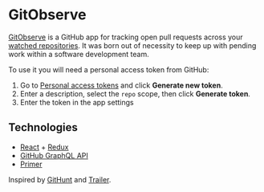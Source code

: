 # GitObserve

[GitObserve](https://apaunchev.github.io/gitobserve/) is a GitHub app for tracking open pull requests across your [watched repositories](http://github.com/watching). It was born out of necessity to keep up with pending work within a software development team.

To use it you will need a personal access token from GitHub:
1. Go to [Personal access tokens](https://github.com/settings/tokens) and click __Generate new token__.
2. Enter a description, select the <code>repo</code> scope, then click __Generate token__.
3. Enter the token in the app settings

## Technologies

- [React](https://reactjs.org/) + [Redux](https://redux.js.org/)
- [GitHub GraphQL API](https://developer.github.com/v4/)
- [Primer](https://primer.style/)

Inspired by [GitHunt](https://github.com/kamranahmedse/githunt) and [Trailer](https://github.com/ptsochantaris/trailer).
